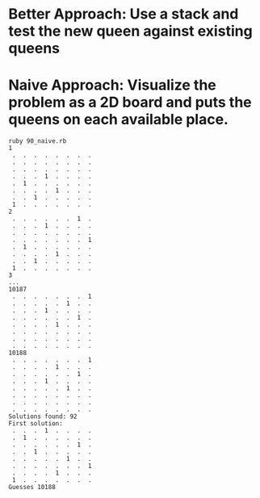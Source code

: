 # Better Approach: Use a stack and test the new queen against existing queens

# Naive Approach: Visualize the problem as a 2D board and puts the queens on each available place.

```
ruby 90_naive.rb
1
 .  .  .  .  .  .  .  .
 .  .  .  .  .  .  .  .
 .  .  .  .  .  .  .  .
 .  .  .  1  .  .  .  .
 .  1  .  .  .  .  .  .
 .  .  .  .  1  .  .  .
 .  .  1  .  .  .  .  .
 1  .  .  .  .  .  .  .
2
 .  .  .  .  .  .  1  .
 .  .  .  1  .  .  .  .
 .  .  .  .  .  .  .  .
 .  .  .  .  .  .  .  1
 .  1  .  .  .  .  .  .
 .  .  .  .  1  .  .  .
 .  .  1  .  .  .  .  .
 1  .  .  .  .  .  .  .
3
...
10187
 .  .  .  .  .  .  .  1
 .  .  .  .  .  1  .  .
 .  .  .  1  .  .  .  .
 .  .  .  .  .  .  1  .
 .  .  .  .  1  .  .  .
 .  .  .  .  .  .  .  .
 .  .  .  .  .  .  .  .
 .  .  .  .  .  .  .  .
10188
 .  .  .  .  .  .  .  1
 .  .  .  .  1  .  .  .
 .  .  .  .  .  .  1  .
 .  .  .  1  .  .  .  .
 .  .  .  .  .  1  .  .
 .  .  .  .  .  .  .  .
 .  .  .  .  .  .  .  .
 .  .  .  .  .  .  .  .
Solutions found: 92
First solution:
 .  .  .  1  .  .  .  .
 .  1  .  .  .  .  .  .
 .  .  .  .  .  .  1  .
 .  .  1  .  .  .  .  .
 .  .  .  .  .  1  .  .
 .  .  .  .  .  .  .  1
 .  .  .  .  1  .  .  .
 1  .  .  .  .  .  .  .
Guesses 10188
```